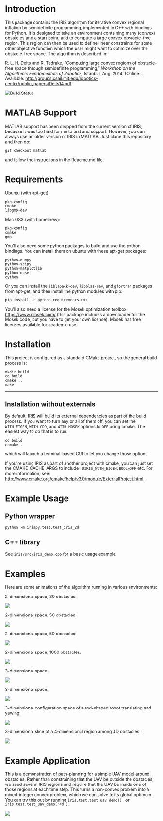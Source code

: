 Introduction
============

This package contains the IRIS algorithm for iterative convex regional inflation by semidefinite programming, implemented in C++ with bindings for Python. It is designed to take an environment containing many (convex) obstacles and a start point, and to compute a large convex obstacle-free region. This region can then be used to define linear constraints for some other objective function which the user might want to optimize over the obstacle-free space. The algorithm is described in:

R.&nbsp;L.&nbsp;H. Deits and R.&nbsp;Tedrake, &ldquo;Computing large convex regions of
  obstacle-free space through semidefinite programming,&rdquo; <em>Workshop on the Algorithmic Fundamentals of Robotics</em>, Istanbul, Aug. 2014.
  [Online]. Available:
  <a href='http://groups.csail.mit.edu/robotics-center/public_papers/Deits14.pdf'>http://groups.csail.mit.edu/robotics-center/public_papers/Deits14.pdf</a>

[![Build Status](https://travis-ci.org/rdeits/iris-distro.svg)](https://travis-ci.org/rdeits/iris-distro)

MATLAB Support
==============

MATLAB support has been dropped from the current version of IRIS, because it was too hard for me to test and support. However, you can always use an older version of IRIS in MATLAB. Just clone this repository and then do:

	git checkout matlab

and follow the instructions in the Readme.md file. 

Requirements
============

Ubuntu (with apt-get):

	pkg-config
	cmake
	libgmp-dev

Mac OSX (with homebrew):

	pkg-config
	cmake
	gmp

You'll also need some python packages to build and use the python bindings. You can install them on ubuntu with these apt-get packages:

    python-numpy
    python-scipy
    python-matplotlib
    python-nose
    cython

Or you can install the `liblapack-dev`, `libblas-dev`, and `gfortran` packages from apt-get, and then install the python modules with pip:

	pip install -r python_requirements.txt

You'll also need a license for the Mosek optimization toolbox <https://www.mosek.com/> (this package includes a downloader for the Mosek code, but you have to get your own license). Mosek has free licenses available for academic use.

Installation
============

This project is configured as a standard CMake project, so the general build process is:

	mkdir build
	cd build
	cmake ..
	make

------------------------------
Installation without externals
------------------------------
By default, IRIS will build its external dependencies as part of the build process. If you want to turn any or all of them off, you can set the `WITH_EIGEN`, `WITH_CDD`, and `WITH_MOSEK` options to `OFF` using cmake. The easiest way to do that is to run:

    cd build
    ccmake .

which will launch a terminal-based GUI to let you change those options. 

If you're using IRIS as part of another project with cmake, you can just set the CMAKE_CACHE_ARGS to include `-DIRIS_WITH_EIGEN:BOOL=OFF` etc. For more information, see: <http://www.cmake.org/cmake/help/v3.0/module/ExternalProject.html>.

Example Usage
=============

Python wrapper
--------------

	python -m irispy.test.test_iris_2d

C++ library
-----------

See `iris/src/iris_demo.cpp` for a basic usage example.

Examples
========

Here are some animations of the algorithm running in various
environments:

2-dimensional space, 30 obstacles:

![](https://rdeits.github.io/iris-distro/examples/poly_2d_N30/animation.gif)

2-dimensional space, 50 obstacles:

![](https://rdeits.github.io/iris-distro/examples/poly_2d_N50/animation.gif)

2-dimensional space, 50 obstacles:

![](https://rdeits.github.io/iris-distro/examples/poly_2d_N50_2/animation.gif)

2-dimensional space, 1000 obstacles:

![](https://rdeits.github.io/iris-distro/examples/poly_2d_N1000/animation.gif)

3-dimensional space:

![](https://rdeits.github.io/iris-distro/examples/poly_3d/animation.gif)

3-dimensional space:

![](https://rdeits.github.io/iris-distro/examples/poly_3d_2/animation.gif)

3-dimensional configuration space of a rod-shaped robot translating and yawing:

![](https://rdeits.github.io/iris-distro/examples/c_space_3d/animation.gif)

3-dimensional slice of a 4-dimensional region among 4D obstacles:

![](https://rdeits.github.io/iris-distro/examples/poly_4d/animation.gif)

Example Application
===================
This is a demonstration of path-planning for a simple UAV model around obstacles. Rather than constraining that the UAV be outside the obstacles, we seed several IRIS regions and require that the UAV be inside one of those regions at each time step. This turns a non-convex problem into a mixed-integer convex problem, which we can solve to its global optimum. You can try this out by running `iris.test.test_uav_demo();` or `iris.test.test_uav_demo('4d');`

![](http://rdeits.github.io/iris-distro/examples/uav/demo_uav.png)
